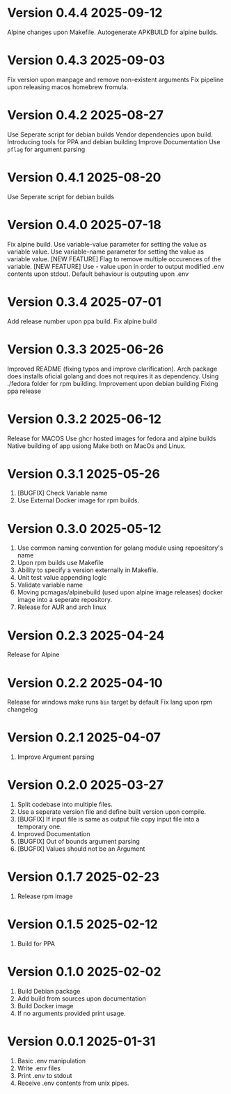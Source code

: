 # Version 0.4.4 2025-09-12

Alpine changes upon Makefile.
Autogenerate APKBUILD for alpine builds.

# Version 0.4.3 2025-09-03

Fix version upon manpage and remove non-existent arguments
Fix pipeline upon releasing macos homebrew fromula.

# Version 0.4.2 2025-08-27

Use Seperate script for debian builds
Vendor dependencies upon build.
Introducing tools for PPA and debian building
Improve Documentation
Use `pflag` for argument parsing

# Version 0.4.1 2025-08-20

Use Seperate script for debian builds

# Version 0.4.0 2025-07-18

Fix alpine build.
Use variable-value parameter for setting the value as variable value.
Use variable-name parameter for setting the value as variable value.
[NEW FEATURE] Flag to remove multiple occurences of the variable.
[NEW FEATURE] Use - value upon in order to output modified .env contents upon stdout. Default behaviour is outputing upon .env

# Version 0.3.4 2025-07-01

Add release number upon ppa build.
Fix alpine build

# Version 0.3.3 2025-06-26

Improved README (fixing typos and improve clarification).
Arch package does installs oficial golang and does not requires it as dependency.
Using ./fedora folder for rpm building.
Improvement upon debian building
Fixing ppa release

# Version 0.3.2 2025-06-12

Release for MACOS
Use ghcr hosted images for fedora and alpine builds
Native building of app usiong Make both on MacOs and Linux.

# Version 0.3.1 2025-05-26

1. [BUGFIX] Check Variable name
2. Use External Docker image for rpm builds.

# Version 0.3.0 2025-05-12

1. Use common naming convention for golang module using repoesitory's name
2. Upon rpm builds use Makefile
3. Ability to specify a version externally in Makefile.
4. Unit test value appending logic
5. Validate variable name
6. Moving pcmagas/alpinebuild (used upon alpine image releases) docker image into a seperate repository.
7. Release for AUR and arch linux

# Version 0.2.3 2025-04-24

Release for Alpine

# Version 0.2.2 2025-04-10

Release for windows
make runs `bin` target by default
Fix lang upon rpm changelog

# Version 0.2.1 2025-04-07

1. Improve Argument parsing

# Version 0.2.0 2025-03-27

1. Split codebase into multiple files.
2. Use a seperate version file and define built version upon compile.
4. [BUGFIX] If input file is same as output file copy input file into a temporary one.
5. Improved Documentation
6. [BUGFIX] Out of bounds argument parsing
7. [BUGFIX] Values should not be an Argument

# Version 0.1.7 2025-02-23

1. Release rpm image

# Version 0.1.5 2025-02-12

1. Build for PPA

# Version 0.1.0 2025-02-02

1. Build Debian package
2. Add build from sources upon documentation
3. Build Docker image
4. If no arguments provided print usage.

# Version 0.0.1 2025-01-31

1. Basic .env manipulation
2. Write .env files
3. Print .env to stdout
4. Receive .env contents from unix pipes.
